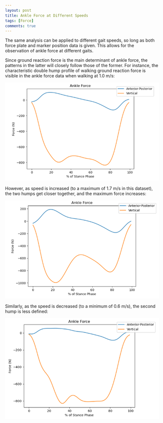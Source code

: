 ```yaml
---
layout: post
title: Ankle Force at Different Speeds
tags: [Force]
comments: true
---
```


The same analysis can be applied to different gait speeds, so long as both force plate and marker position data is given. This allows for the observation of ankle force at different gaits. 

Since ground reaction force is the main determinant of ankle force, the patterns in the latter will closely follow those of the former. For instance, the characteristic double hump profile of walking ground reaction force is visible in the ankle force data when walking at 1.0 m/s:

![Walking at 1.0 m/s](/assets/img/Stance1.0.PNG)

However, as speed is increased (to a maximum of 1.7 m/s in this dataset), the two humps get closer together, and the maximum force increases:

![Walking at 1.0 m/s](/assets/img/Stance1.7.PNG)

Similarly, as the speed is decreased (to a minimum of 0.6 m/s), the second hump is less defined:

![Walking at 1.0 m/s](/assets/img/Stance0.6.PNG)

